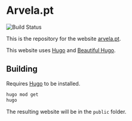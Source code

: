 # Arvela.pt

![Build Status](https://github.com/ThisIsFroggie/website/actions/workflows/hugo.yaml/badge.svg)

This is the repository for the website [arvela.pt](https://arvela.pt).

This website uses [Hugo](https://gohugo.io/) and [Beautiful Hugo](https://github.com/halogenica/beautifulhugo).

## Building

Requires [Hugo](https://gohugo.io/) to be installed.

```sh
hugo mod get
hugo
```

The resulting website will be in the `public` folder.
